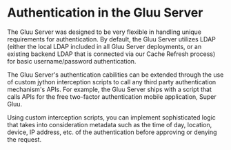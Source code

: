 # Authentication in the Gluu Server

The Gluu Server was designed to be very flexible in handling unique requirements for authentication. By default, the Gluu Server utilizes LDAP (either the local LDAP included in all Gluu Server deployments, or an existing backend LDAP that is connected via our Cache Refresh process) for basic username/password authentication. 

The Gluu Server's authentication cabilities can be extended through the use of custom jython interception scripts to call any third party authentication mechanism's APIs. For example, the Gluu Server ships with a script that calls APIs for the free two-factor authentication mobile application, Super Gluu.  

Using custom interception scripts, you can implement sophisticated logic that takes into consideration metadata such as the time of day, location, device, IP address, etc. of the authentication before approving or denying the request. 


